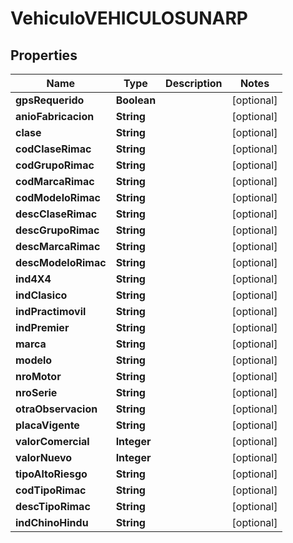 
# VehiculoVEHICULOSUNARP

## Properties
Name | Type | Description | Notes
------------ | ------------- | ------------- | -------------
**gpsRequerido** | **Boolean** |  |  [optional]
**anioFabricacion** | **String** |  |  [optional]
**clase** | **String** |  |  [optional]
**codClaseRimac** | **String** |  |  [optional]
**codGrupoRimac** | **String** |  |  [optional]
**codMarcaRimac** | **String** |  |  [optional]
**codModeloRimac** | **String** |  |  [optional]
**descClaseRimac** | **String** |  |  [optional]
**descGrupoRimac** | **String** |  |  [optional]
**descMarcaRimac** | **String** |  |  [optional]
**descModeloRimac** | **String** |  |  [optional]
**ind4X4** | **String** |  |  [optional]
**indClasico** | **String** |  |  [optional]
**indPractimovil** | **String** |  |  [optional]
**indPremier** | **String** |  |  [optional]
**marca** | **String** |  |  [optional]
**modelo** | **String** |  |  [optional]
**nroMotor** | **String** |  |  [optional]
**nroSerie** | **String** |  |  [optional]
**otraObservacion** | **String** |  |  [optional]
**placaVigente** | **String** |  |  [optional]
**valorComercial** | **Integer** |  |  [optional]
**valorNuevo** | **Integer** |  |  [optional]
**tipoAltoRiesgo** | **String** |  |  [optional]
**codTipoRimac** | **String** |  |  [optional]
**descTipoRimac** | **String** |  |  [optional]
**indChinoHindu** | **String** |  |  [optional]




